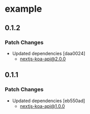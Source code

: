 # example

## 0.1.2

### Patch Changes

- Updated dependencies [daa0024]
  - nextjs-koa-api@2.0.0

## 0.1.1

### Patch Changes

- Updated dependencies [eb550ad]
  - nextjs-koa-api@1.0.0
